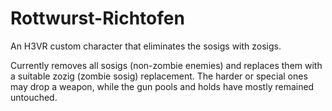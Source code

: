 # Rottwurst-Richtofen

An H3VR custom character that eliminates the sosigs with zosigs.

Currently removes all sosigs (non-zombie enemies) and replaces them with a suitable zozig (zombie sosig) replacement. The harder or special ones may drop a weapon, while the gun pools and holds have mostly remained untouched.
